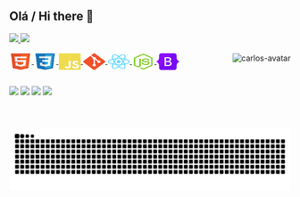 ## Olá / Hi there 👋
<div>
  <a href="https://github.com/carlosfilhou">
  <img height="180em" src="https://github-readme-stats.vercel.app/api?username=carlosfilhou&show_icons=true&theme=tokyonight&include_all_commits=true&count_private=true"/>
  <img height="161em" src="https://github-readme-stats.vercel.app/api/top-langs/?username=carlosfilhou&layout=compact&langs_count=7&theme=tokyonight"/>
</div>
<div style="display: inline_block"><br>
  <img align="center" alt="carlos-html" height="30" width="40" src="https://raw.githubusercontent.com/devicons/devicon/master/icons/html5/html5-original.svg">
  <img align="center" alt="carlos-css" height="30" width="40" src="https://raw.githubusercontent.com/devicons/devicon/master/icons/css3/css3-original.svg">
  <img align="center" alt="carlos-js" height="30" width="40" src="https://raw.githubusercontent.com/devicons/devicon/master/icons/javascript/javascript-plain.svg">
  <img align="center" alt="carlos-git" height="30" width="40" src="https://raw.githubusercontent.com/devicons/devicon/master/icons/git/git-original.svg">
  <img align="center" alt="carlos-react" height="30" width="40" src="https://raw.githubusercontent.com/devicons/devicon/master/icons/react/react-original.svg">
  <img align="center" alt="carlos-node" height="30" width="40" src="https://raw.githubusercontent.com/devicons/devicon/master/icons/nodejs/nodejs-original.svg">
  <img align="center" alt="carlos-bootstrap" height="30" width="40" src="https://raw.githubusercontent.com/devicons/devicon/master/icons/bootstrap/bootstrap-original.svg">
  <img align="right" alt="carlos-avatar" height="135" src="https://cdn.discordapp.com/attachments/406160804308582403/878206737512030258/Webp.net-gifmaker.gif">
</div>
  
##
  
<div>
  <a href="https://www.linkedin.com/in/carlosfilhou/" target="_blank"><img src="https://img.shields.io/badge/LinkedIn-0077B5?style=for-the-badge&logo=linkedin&logoColor=white"       target="_blank"></a>
  <a href="https://instagram.com/carlosfilhou" target="_blank"><img src="https://img.shields.io/badge/-Instagram-%23E4405F?style=for-the-badge&logo=instagram&logoColor=white"       target="_blank"></a>
  <a href="https://www.twitter.com/carlosfilhou" target="_blank"><img src="https://img.shields.io/badge/Twitter-1DA1F2?style=for-the-badge&logo=twitter&logoColor=white"       target="_blank"></a>
  <a href = "mailto:carlosfilho.canal@gmail.com"><img src="https://img.shields.io/badge/Gmail-D14836?style=for-the-badge&logo=gmail&logoColor=white" target="_blank"></a>
  
  ![Snake animation](https://github.com/carlosfilhou/carlosfilhou/blob/output/github-contribution-grid-snake.svg)
  
</div>
